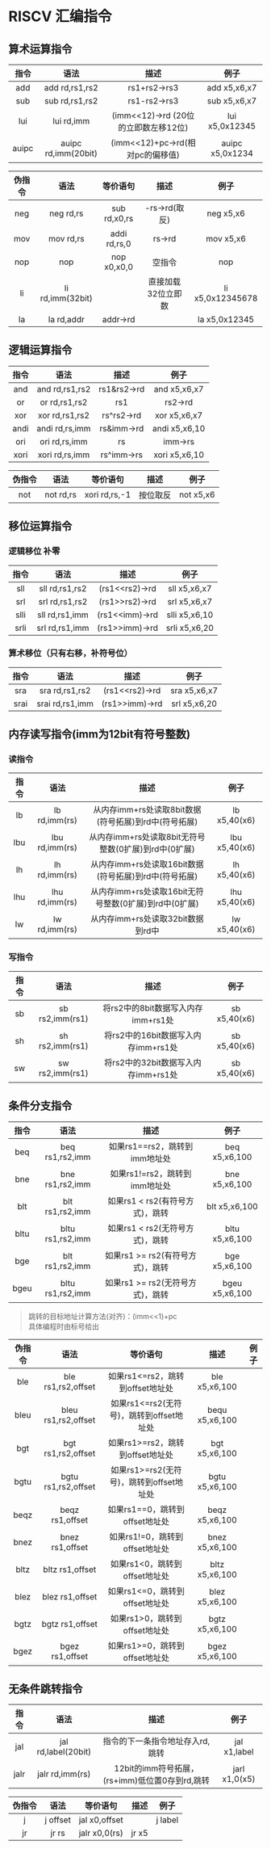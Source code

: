<!--
 * @Author: Outsider
 * @Date: 2022-07-05 20:14:28
 * @LastEditors: Outsider
 * @LastEditTime: 2022-07-07 12:49:06
 * @Description: In User Settings Edit
 * @FilePath: \Notes\RISCV-ASM\instructions.md
-->
# RISCV 汇编指令

## 算术运算指令

|指令|语法|描述|例子
|:--:|:--:|:--:|:--:|
add|add rd,rs1,rs2|rs1+rs2->rs3| add x5,x6,x7
sub|sub rd,rs1,rs2|rs1-rs2->rs3| sub x5,x6,x7
lui|lui rd,imm|(imm<<12)->rd (20位的立即数左移12位)|lui x5,0x12345
auipc|auipc rd,imm(20bit)|(imm<<12)+pc->rd(相对pc的偏移值)|auipc x5,0x1234

|伪指令|语法|等价语句|描述|例子
|:--:|:--:|:--:|:--:|:--:|
neg|neg rd,rs|sub rd,x0,rs|-rs->rd(取反)|neg x5,x6
mov|mov rd,rs|addi rd,rs,0|rs->rd|mov x5,x6
nop|nop|nop x0,x0,0|空指令|nop
li|li rd,imm(32bit)||直接加载32位立即数|li x5,0x12345678
la|la rd,addr|addr->rd||la x5,0x12345



## 逻辑运算指令
|指令|语法|描述|例子
|:--:|:--:|:--:|:--:|
and|and rd,rs1,rs2|rs1&rs2->rd|and x5,x6,x7
or|or rd,rs1,rs2|rs1|rs2->rd|or x5,x6,x7
xor|xor rd,rs1,rs2|rs^rs2->rd|xor x5,x6,x7
andi|andi rd,rs,imm|rs&imm->rd|andi x5,x6,10
ori|ori rd,rs,imm|rs|imm->rs|ori x5,x6,20
xori|xori rd,rs,imm|rs^imm->rs|xori x5,x6,10

|伪指令|语法|等价语句|描述|例子
|:--:|:--:|:--:|:--:|:--:|
not|not rd,rs|xori rd,rs,-1|按位取反|not x5,x6

## 移位运算指令

### 逻辑移位 补零
|指令|语法|描述|例子
|:--:|:--:|:--:|:--:|
sll|sll rd,rs1,rs2|(rs1<<rs2)->rd|sll x5,x6,x7
srl|srl rd,rs1,rs2|(rs1>>rs2)->rd|srl x5,x6,x7
slli|sll rd,rs1,imm|(rs1<<imm)->rd|slli x5,x6,10
srli|srl rd,rs1,imm|(rs1>>imm)->rd|srli x5,x6,20

### 算术移位（只有右移，补符号位）
|指令|语法|描述|例子
|:--:|:--:|:--:|:--:|
sra|sra rd,rs1,rs2|(rs1<<rs2)->rd|sra x5,x6,x7
srai|srai rd,rs1,imm|(rs1>>imm)->rd|srl x5,x6,20


## 内存读写指令(imm为12bit有符号整数)

### 读指令
|指令|语法|描述|例子
|:--:|:--:|:--:|:--:|
lb|lb rd,imm(rs)|从内存imm+rs处读取8bit数据(符号拓展)到rd中(符号拓展)|lb x5,40(x6)
lbu|lbu rd,imm(rs)|从内存imm+rs处读取8bit无符号整数(0扩展)到rd中(0扩展)|lbu x5,40(x6)
lh|lh rd,imm(rs)|从内存imm+rs处读取16bit数据(符号拓展)到rd中(符号拓展)|lh x5,40(x6)
lhu|lhu rd,imm(rs)|从内存imm+rs处读取16bit无符号整数(0扩展)到rd中(0扩展)|lhu x5,40(x6)
lw|lw rd,imm(rs)|从内存imm+rs处读取32bit数据到rd中|lw x5,40(x6)

### 写指令
|指令|语法|描述|例子
|:--:|:--:|:--:|:--:|
sb|sb rs2,imm(rs1)|将rs2中的8bit数据写入内存imm+rs1处|sb x5,40(x6)
sh|sh rs2,imm(rs1)|将rs2中的16bit数据写入内存imm+rs1处|sb x5,40(x6)
sw|sw rs2,imm(rs1)|将rs2中的32bit数据写入内存imm+rs1处|sb x5,40(x6)


## 条件分支指令

|指令|语法|描述|例子
|:--:|:--:|:--:|:--:|
beq|beq rs1,rs2,imm|如果rs1==rs2，跳转到imm地址处|beq x5,x6,100
bne|bne rs1,rs2,imm|如果rs1!=rs2，跳转到imm地址处|bne x5,x6,100
blt|blt rs1,rs2,imm|如果rs1 < rs2(有符号方式)，跳转|blt x5,x6,100
bltu|bltu rs1,rs2,imm|如果rs1 < rs2(无符号方式)，跳转|bltu x5,x6,100
bge|blt rs1,rs2,imm|如果rs1 >= rs2(有符号方式)，跳转|bge x5,x6,100
bgeu|bltu rs1,rs2,imm|如果rs1 >= rs2(无符号方式)，跳转|bgeu x5,x6,100

> 跳转的目标地址计算方法(对齐)：(imm<<1)+pc   
> 具体编程时由标号给出


|伪指令|语法|等价语句|描述|例子
|:--:|:--:|:--:|:--:|:--:|
ble|ble rs1,rs2,offset|如果rs1<=rs2，跳转到offset地址处|ble x5,x6,100
bleu|bleu rs1,rs2,offset|如果rs1<=rs2(无符号)，跳转到offset地址处|bequ x5,x6,100
bgt|bgt rs1,rs2,offset|如果rs1>=rs2，跳转到offset地址处|bgt x5,x6,100
bgtu|bgtu rs1,rs2,offset|如果rs1>=rs2(无符号)，跳转到offset地址处|bgtu x5,x6,100
beqz|beqz rs1,offset|如果rs1==0，跳转到offset地址处|beqz x5,x6,100
bnez|bnez rs1,offset|如果rs1!=0，跳转到offset地址处|bnez x5,x6,100
bltz|bltz rs1,offset|如果rs1<0，跳转到offset地址处|bltz x5,x6,100
blez|blez rs1,offset|如果rs1<=0，跳转到offset地址处|blez x5,x6,100
bgtz|bgtz rs1,offset|如果rs1>0，跳转到offset地址处|bgtz x5,x6,100
bgez|bgez rs1,offset|如果rs1>=0，跳转到offset地址处|bgez x5,x6,100


## 无条件跳转指令

|指令|语法|描述|例子
|:--:|:--:|:--:|:--:|
jal|jal rd,label(20bit)|指令的下一条指令地址存入rd,跳转|jal x1,label
jalr|jalr rd,imm(rs)|12bit的imm符号拓展，(rs+imm)低位置0存到rd,跳转|jarl x1,0(x5)

|伪指令|语法|等价语句|描述|例子
|:--:|:--:|:--:|:--:|:--:|
j|j offset|jal x0,offset||j label
jr|jr rs|jalr x0,0(rs)|jr x5